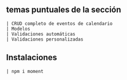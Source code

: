 ## temas puntuales de la sección
    | CRUD completo de eventos de calendario
    | Modelos
    | Validaciones automáticas
    | Validaciones personalizadas

## Instalaciones
    | npm i moment